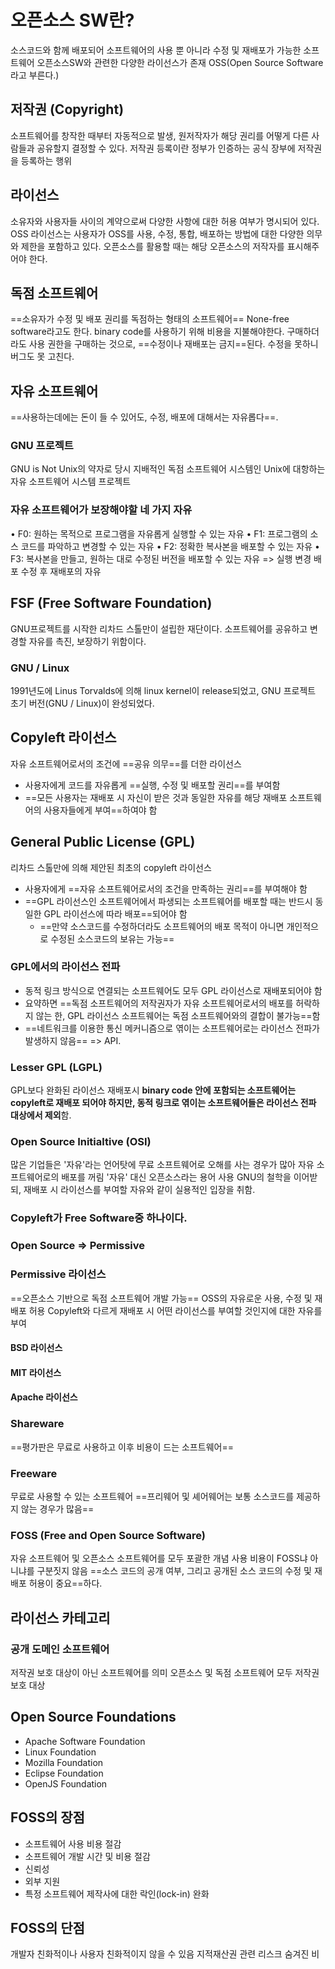 # 오픈소스 SW란?
소스코드와 함께 배포되어 소프트웨어의 사용 뿐 아니라 수정 및 재배포가 가능한 소프트웨어
오픈소스SW와 관련한 다양한 라이선스가 존재
OSS(Open Source Software라고 부른다.)

## 저작권 (Copyright)
소프트웨어를 창작한 때부터 자동적으로 발생, 원저작자가 해당 권리를 어떻게 다른 사람들과 공유할지 결정할 수 있다.
저작권 등록이란 정부가 인증하는 공식 장부에 저작권을 등록하는 행위

## 라이선스
소유자와 사용자들 사이의 계약으로써 다양한 사항에 대한 허용 여부가 명시되어 있다.
OSS 라이선스는 사용자가 OSS를 사용, 수정, 통합, 배포하는 방법에 대한 다양한 의무와 제한을 포함하고 있다.
오픈소스를 활용할 때는 해당 오픈소스의 저작자를 표시해주어야 한다.

## 독점 소프트웨어
==소유자가 수정 및 배포 권리를 독점하는 형태의 소프트웨어==
None-free software라고도 한다.
binary code를 사용하기 위해 비용을 지불해야한다.
구매하더라도 사용 권한을 구매하는 것으로, ==수정이나 재배포는 금지==된다. 수정을 못하니 버그도 못 고친다.

## 자유 소프트웨어
==사용하는데에는 돈이 들 수 있어도, 수정, 배포에 대해서는 자유롭다==.
### GNU 프로젝트
GNU is Not Unix의 약자로 당시 지배적인 독점 소프트웨어 시스템인 Unix에 대항하는 자유 소프트웨어 시스템 프로젝트

### 자유 소프트웨어가 보장해야할 네 가지 자유
• F0: 원하는 목적으로 프로그램을 자유롭게 실행할 수 있는 자유 
• F1: 프로그램의 소스 코드를 파악하고 변경할 수 있는 자유 
• F2: 정확한 복사본을 배포할 수 있는 자유 
• F3: 복사본을 만들고, 원하는 대로 수정된 버전을 배포할 수 있는 자유
=> 실행 변경 배포 수정 후 재배포의 자유

## FSF (Free Software Foundation)
GNU프로젝트를 시작한 리차드 스톨만이 설립한 재단이다. 소프트웨어를 공유하고 변경할 자유를 촉진, 보장하기 위함이다.
### GNU / Linux
1991년도에 Linus Torvalds에 의해 linux kernel이 release되었고, GNU 프로젝트 초기 버전(GNU / Linux)이 완성되었다.

## Copyleft 라이선스
자유 소프트웨어로서의 조건에 ==공유 의무==를 더한 라이선스
- 사용자에게 코드를 자유롭게 ==실행, 수정 및 배포할 권리==를 부여함
- ==모든 사용자는 재배포 시 자신이 받은 것과 동일한 자유를 해당 재배포 소프트웨어의 사용자들에게 부여==하여야 함
## General Public License (GPL)

리차드 스톨만에 의해 제안된 최초의 copyleft 라이선스 

- 사용자에게 ==자유 소프트웨어로서의 조건을 만족하는 권리==를 부여해야 함 
- ==GPL 라이선스인 소프트웨어에서 파생되는 소프트웨어를 배포할 때는 반드시 동일한 GPL 라이선스에 따라 배포==되어야 함 
	- ==만약 소스코드를 수정하더라도 소프트웨어의 배포 목적이 아니면 개인적으로 수정된 소스코드의 보유는 가능==

### GPL에서의 라이선스 전파
- 동적 링크 방식으로 연결되는 소프트웨어도 모두 GPL 라이선스로 재배포되어야 함
- 요약하면 ==독점 소프트웨어의 저작권자가 자유 소프트웨어로서의 배포를 허락하지 않는 한, GPL 라이선스 소프트웨어는 독점 소프트웨어와의 결합이 불가능==함
- ==네트워크를 이용한 통신 메커니즘으로 엮이는 소프트웨어로는 라이선스 전파가 발생하지 않음== => API.

### Lesser GPL (LGPL)
GPL보다 완화된 라이선스
재배포시 **binary code 안에 포함되는 소프트웨어는 copyleft로 재배포 되어야 하지만, 동적 링크로 엮이는 소프트웨어들은 라이선스 전파 대상에서 제외**함.

### Open Source Initialtive (OSI)
많은 기업들은 '자유'라는 언어탓에 무료 소프트웨어로 오해를 사는 경우가 많아 자유 소프트웨어로의 배포를 꺼림
'자유' 대신 오픈소스라는 용어 사용 
GNU의 철학을 이어받되, 재배포 시 라이선스를 부여할 자유와 같이 실용적인 입장을 취함.

### Copyleft가 Free Software중 하나이다.
### Open Source => Permissive

### Permissive 라이선스
==오픈소스 기반으로 독점 소프트웨어 개발 가능==
OSS의 자유로운 사용, 수정 및 재배포 허용
Copyleft와 다르게 재배포 시 어떤 라이선스를 부여할 것인지에 대한 자유를 부여
#### BSD 라이선스
#### MIT 라이선스
#### Apache 라이선스

### Shareware
==평가판은 무료로 사용하고 이후 비용이 드는 소프트웨어==
### Freeware
무료로 사용할 수 있는 소프트웨어
==프리웨어 및 셰어웨어는 보통 소스코드를 제공하지 않는 경우가 많음==
### FOSS (Free and Open Source Software)
자유 소프트웨어 및 오픈소스 소프트웨어를 모두 포괄한 개념
사용 비용이 FOSS냐 아니냐를 구분짓지 않음
==소스 코드의 공개 여부, 그리고 공개된 소스 코드의 수정 및 재배포 허용이 중요==하다.

## 라이선스 카테고리
### 공개 도메인 소프트웨어
저작권 보호 대상이 아닌 소프트웨어를 의미
오픈소스 및 독점 소프트웨어 모두 저작권 보호 대상

## Open Source Foundations
- Apache Software Foundation
- Linux Foundation
- Mozilla Foundation
- Eclipse Foundation
- OpenJS Foundation

## FOSS의 장점
- 소프트웨어 사용 비용 절감
- 소프트웨어 개발 시간 및 비용 절감
- 신뢰성
- 외부 지원
- 특정 소프트웨어 제작사에 대한 락인(lock-in) 완화

## FOSS의 단점
개발자 친화적이나 사용자 친화적이지 않을 수 있음
지적재산권 관련 리스크
숨겨진 비